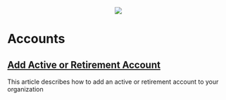 <p align="center">
  <img align="center" src="https://www.mrets.org/wp-content/uploads/2019/08/mrets_logo_@2x-2.png">
</p>

# Accounts

## [Add Active or Retirement Account](https://mrets.github.io/Help/add_account)
This article describes how to add an active or retirement account to your organization
